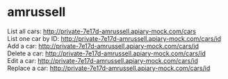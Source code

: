 # amrussell

List all cars: http://private-7e17d-amrussell.apiary-mock.com/cars <br/>
List one car by ID: http://private-7e17d-amrussell.apiary-mock.com/cars/id <br/>
Add a car: http://private-7e17d-amrussell.apiary-mock.com/cars/id <br/>
Delete a car: http://private-7e17d-amrussell.apiary-mock.com/cars/id <br/>
Edit a car: http://private-7e17d-amrussell.apiary-mock.com/cars/id<br/>
Replace a car: http://private-7e17d-amrussell.apiary-mock.com/cars/id
